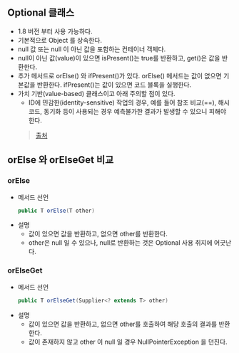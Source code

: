 ## Optional 클래스
* 1.8 버전 부터 사용 가능하다.
* 기본적으로 Object 를 상속한다.
* null 값 또는 null 이 아닌 값을 포함하는 컨테이너 객체다.
* null이 아닌 값(value)이 있으면 isPresent()는 true를 반환하고, get()은 값을 반환한다.
* 추가 메서드로 orElse() 와 ifPresent()가 있다.  orElse() 메서드는 값이 없으면 기본값을 반환한다. ifPresent()는 값이 있으면 코드 블록을 실행한다.
* 가치 기반(value-based) 클래스이고 아래 주의할 점이 있다.
    * ID에 민감한(identity-sensitive) 작업의 경우, 예를 들어 참조 비교(==), 해시코드, 동기화 등이 사용되는 경우 예측불가한 결과가 발생할 수 있으니 피해야 한다.
  > [출처](https://docs.oracle.com/javase/8/docs/api/java/util/Optional.html)

## orElse 와 orElseGet 비교
### orElse
* 메서드 선언
  ```java
  public T orElse(T other)
  ```
* 설명
  * 값이 있으면 값을 반환하고, 없으면 other를 반환한다.
  * other은 null 일 수 있으나, null로 반환하는 것은 Optional 사용 취지에 어긋난다.

### orElseGet
* 메서드 선언
  ```java
  public T orElseGet(Supplier<? extends T> other)
  ```
* 설명
  * 값이 있으면 값을 반환하고, 없으면 other를 호출하여 해당 호출의 결과를 반환한다.
  * 값이 존재하지 않고 other 이 null 일 경우 NullPointerException 을 던진다.

